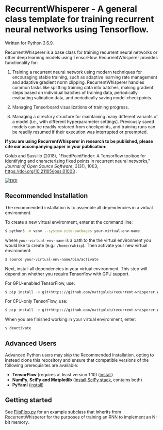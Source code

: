 # RecurrentWhisperer - A general class template for training recurrent neural networks using Tensorflow.

Written for Python 3.6.9.

RecurrentWhisperer is a base class for training recurrent neural networks or other deep learning models using TensorFlow. RecurrentWhisperer provides functionality for:

1) Training a recurrent neural network using modern techniques for
encouraging stable training, such as adaptive learning rate management and adaptive gradient norm clipping. RecurrentWhisperer handles common tasks like splitting training data into batches, making gradient steps based on individual batches of training data, periodically evaluating validation data, and periodically saving model checkpoints.

2) Managing Tensorboard visualizations of training progress.

3) Managing a directory structure for maintaining many different variants
of a model (i.e., with different hyperparameter settings). Previously
saved models can be readily restored from checkpoints, and training runs
can be readily resumed if their execution was interrupted or preempted.

**If you are using RecurrentWhisperer in research to be published, please cite our accompanying paper in your publication:**

Golub and Sussillo (2018), "FixedPointFinder: A Tensorflow toolbox for identifying and characterizing fixed points in recurrent neural networks," *Journal of Open Source Software*, 3(31), 1003, https://doi.org/10.21105/joss.01003 .

[![DOI](http://joss.theoj.org/papers/10.21105/joss.01003/status.svg)](https://doi.org/10.21105/joss.01003)


## Recommended Installation

The recommended installation is to assemble all dependencies in a virtual environment. 

To create a new virtual environment, enter at the command line:
```bash
$ python3 -m venv --system-site-packages your-virtual-env-name
```
where `your-virtual-env-name` is a path to the the virtual environment you would like to create (e.g.: `/home/rwhisp`). Then activate your new virtual environment:
```bash
$ source your-virtual-env-name/bin/activate
```

Next, install all dependencies in your virtual environment. This step will depend on whether you require Tensorflow with GPU support.

For GPU-enabled TensorFlow, use:

```bash
$ pip install -e git+https://github.com/mattgolub/recurrent-whisperer.git@master#egg=v1.3.0[gpu]
```

For CPU-only TensorFlow, use:

```bash
$ pip install -e git+https://github.com/mattgolub/recurrent-whisperer.git@master#egg=v1.3.0[cpu]
```

When you are finished working in your virtual environment, enter:

```bash
$ deactivate
```

## Advanced Users

Advanced Python users may skip the Recommended Installation, opting to instead clone this repository and ensure that compatible versions of the following prerequisites are available:

* **TensorFlow** (requires at least version 1.10) ([install](https://www.tensorflow.org/install/))
* **NumPy, SciPy and Matplotlib** ([install SciPy stack](https://www.scipy.org/install.html), contains both)
* **PyYaml** ([install](https://pyyaml.org))

## Getting started

See [FlipFlop.py](https://github.com/mattgolub/fixed-point-finder/blob/master/example/FlipFlop.py) for an example subclass that inherits from RecurrentWhisperer for the purposes of training an RNN to implement an N-bit memory.
